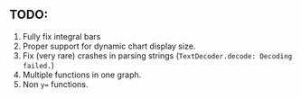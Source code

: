 ## TODO:
1. Fully fix integral bars
2. Proper support for dynamic chart display size.
3. Fix (very rare) crashes in parsing strings (`TextDecoder.decode: Decoding failed.`)
4. Multiple functions in one graph.
5. Non `y=` functions.